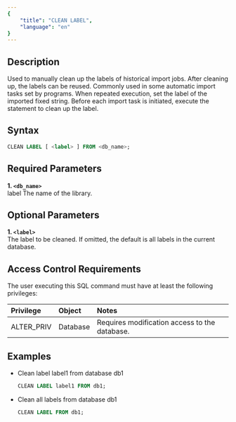 ```yaml
---
{
    "title": "CLEAN LABEL",
    "language": "en"
}
---
```


## Description

Used to manually clean up the labels of historical import jobs. After cleaning up, the labels can be reused.
Commonly used in some automatic import tasks set by programs. When repeated execution, set the label of the imported fixed string.
Before each import task is initiated, execute the statement to clean up the label.

## Syntax  

```sql
CLEAN LABEL [ <label> ] FROM <db_name>;
```

## Required Parameters

**1. `<db_name>`**  
  label The name of the library.

## Optional Parameters

**1. `<label>`**    
  The label to be cleaned. If omitted, the default is all labels in the current database.

## Access Control Requirements

The user executing this SQL command must have at least the following privileges:

| Privilege             | Object     | Notes                                         |
|:----------------------|:-----------|:----------------------------------------------|
| ALTER_PRIV            | Database   | Requires modification access to the database. |


## Examples

- Clean label label1 from database db1

   ```sql
   CLEAN LABEL label1 FROM db1;
   ```

- Clean all labels from database db1

   ```sql
   CLEAN LABEL FROM db1;
   ```

